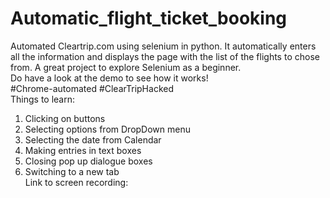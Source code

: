 # Automatic_flight_ticket_booking
Automated Cleartrip.com using selenium in python. It automatically enters all the information and displays the page with the list of the flights to chose from. A great project to explore Selenium as a beginner.<br />
Do have a look at the demo to see how it works! <br />
#Chrome-automated #ClearTripHacked <br />
Things to learn: <br />
1. Clicking on buttons <br />
2. Selecting options from DropDown menu<br />
3. Selecting the date from Calendar <br />
4. Making entries in text boxes <br />
5. Closing pop up dialogue boxes </br>
6. Switching to a new tab <br />
Link to screen recording: 
